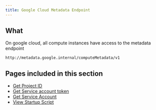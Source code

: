 ```yaml
---
title: Google Cloud Metadata Endpoint
---
```


## What

On google cloud, all compute instances have access to the metadata endpoint

```shell
http://metadata.google.internal/computeMetadata/v1
```

## Pages included in this section

* [Get Project ID](get-project-id-using-metadata-endpoint.md)
* [Get Service account token](get-service-account-token-using-metadata-endpoint.md)
* [Get Service Account](get-service-account-using-metadata-endpoint.md)
* [View Startup Script](view-startup-script-on-google-compute-engine-using-metadata-endpoint.md)
